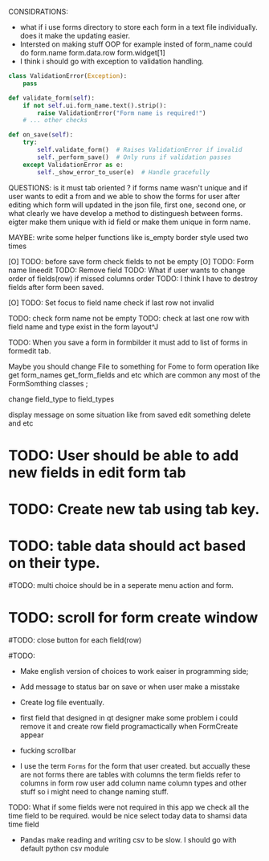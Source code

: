 CONSIDRATIONS:
- what if i use forms directory to store each form in a text file individually.
does it make the updating easier.
- Intersted on making stuff OOP for example insted of form_name  could do
form.name form.data.row form.widget[1]
- I think i should go with exception to validation handling.
```python
class ValidationError(Exception):
    pass

def validate_form(self):
    if not self.ui.form_name.text().strip():
        raise ValidationError("Form name is required!")
    # ... other checks

def on_save(self):
    try:
        self.validate_form()  # Raises ValidationError if invalid
        self._perform_save()  # Only runs if validation passes
    except ValidationError as e:
        self._show_error_to_user(e)  # Handle gracefully
```

QUESTIONS:
is it must tab oriented ?
if forms name wasn't unique and if user wants to edit a from 
and we able to show the forms for user after editing which form
will updated in the json file, first one, second one, or what
clearly we have develop a method to distinguesh between forms. eigter make
them unique with id field or make them unique in form name.

MAYBE: 
write some helper functions like is_empty
border style used two times 

[O] TODO: before save form check fields to not be empty
[O] TODO: Form name lineedit
TODO: Remove field
TODO: What if user wants to change order of fields(row) if missed columns order
TODO: I think I have to destroy fields after form been saved.

[O] TODO: Set focus to field name
check if last row not invalid

TODO: check form name not be empty
TODO: check at last one row with field name and type exist in the form layout^J

TODO: When you save a form in formbilder it must add to list of forms in formedit tab.

Maybe you should change File to something for Fome to form operation like get
form_names get_form_fields and etc which are common any most of the
FormSomthing classes ;

change field_type to field_types

display message on some situation like from saved edit something delete and etc

# TODO: User should be able to add new fields in edit form tab
# TODO: Create new tab using tab key.
# TODO: table data should act based on their type.

#TODO: multi choice should be in a seperate menu action and form.
# TODO: scroll for form create window
#TODO: close button for each field(row)

#TODO:
- Make english version of choices to work eaiser in programming side;
- Add message to status bar on save or when user make a misstake
- Create log file eventually.
- first field that designed in qt designer make some problem i could remove it
and create row field programactically when FormCreate appear
- fucking scrollbar

- I use the term `Forms` for the form that user created. but accually these are
not forms there are tables with columns the term fields refer to columns in
form row user add column name column types and other stuff so i might need to
change naming stuff.

TODO:
What if some fields were not required in this app we check all the time field
to be required.
would be nice select today data to shamsi data time field

- Pandas make reading and writing csv to be slow. I should go with default
python csv module
